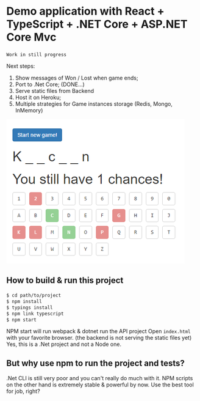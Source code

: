# Demo application with React + TypeScript + .NET Core + ASP.NET Core Mvc

`Work in still progress`

Next steps:
1) Show messages of Won / Lost when game ends;
2) Port to .Net Core; (DONE...)
3) Serve static files from Backend
3) Host it on Heroku;
4) Multiple strategies for Game instances storage (Redis, Mongo, InMemory)

![](example.png)

## How to build & run this project

```
$ cd path/to/project
$ npm install
$ typings install
$ npm link typescript
$ npm start 
```

NPM start will run webpack & dotnet run the API project
Open `index.html` with your favorite browser. (the backend is not serving the static files yet)
Yes, this is a .Net project and not a Node one.

## But why use npm to run the project and tests?

.Net CLI is still very poor and you can't really do much with it.
NPM scripts on the other hand is extremely stable & powerful by now.
Use the best tool for job, right?